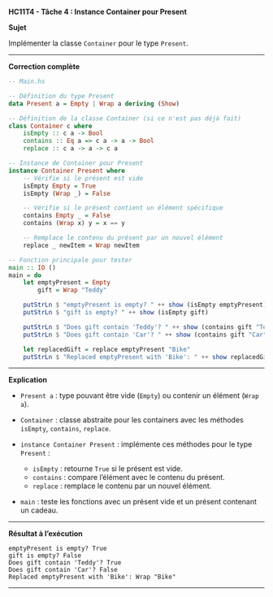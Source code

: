 **HC11T4 - Tâche 4 : Instance Container pour Present**

**Sujet**

Implémenter la classe `Container` pour le type `Present`.

---

**Correction complète**

```haskell
-- Main.hs

-- Définition du type Present
data Present a = Empty | Wrap a deriving (Show)

-- Définition de la classe Container (si ce n'est pas déjà fait)
class Container c where
    isEmpty :: c a -> Bool
    contains :: Eq a => c a -> a -> Bool
    replace :: c a -> a -> c a

-- Instance de Container pour Present
instance Container Present where
    -- Vérifie si le présent est vide
    isEmpty Empty = True
    isEmpty (Wrap _) = False

    -- Vérifie si le présent contient un élément spécifique
    contains Empty _ = False
    contains (Wrap x) y = x == y

    -- Remplace le contenu du présent par un nouvel élément
    replace _ newItem = Wrap newItem

-- Fonction principale pour tester
main :: IO ()
main = do
    let emptyPresent = Empty
        gift = Wrap "Teddy"

    putStrLn $ "emptyPresent is empty? " ++ show (isEmpty emptyPresent)
    putStrLn $ "gift is empty? " ++ show (isEmpty gift)

    putStrLn $ "Does gift contain 'Teddy'? " ++ show (contains gift "Teddy")
    putStrLn $ "Does gift contain 'Car'? " ++ show (contains gift "Car")

    let replacedGift = replace emptyPresent "Bike"
    putStrLn $ "Replaced emptyPresent with 'Bike': " ++ show replacedGift
```

---

**Explication**

* `Present a` : type pouvant être vide (`Empty`) ou contenir un élément (`Wrap a`).
* `Container` : classe abstraite pour les containers avec les méthodes `isEmpty`, `contains`, `replace`.
* `instance Container Present` : implémente ces méthodes pour le type `Present` :

  * `isEmpty` : retourne `True` si le présent est vide.
  * `contains` : compare l’élément avec le contenu du présent.
  * `replace` : remplace le contenu par un nouvel élément.
* `main` : teste les fonctions avec un présent vide et un présent contenant un cadeau.

---

**Résultat à l’exécution**

```
emptyPresent is empty? True
gift is empty? False
Does gift contain 'Teddy'? True
Does gift contain 'Car'? False
Replaced emptyPresent with 'Bike': Wrap "Bike"
```

---
